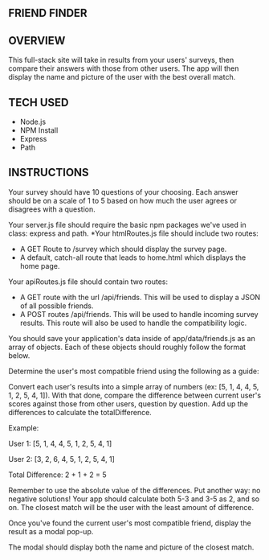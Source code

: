## FRIEND FINDER

## OVERVIEW
This full-stack site will take in results from your users' surveys, then compare their answers with those from other users. The app will then display the name and picture of the user with the best overall match.

## TECH USED
* Node.js
* NPM Install
* Express
* Path

## INSTRUCTIONS

Your survey should have 10 questions of your choosing. Each answer should be on a scale of 1 to 5 based on how much the user agrees or disagrees with a question.

 Your server.js file should require the basic npm packages we've used in class: express and path.
*Your htmlRoutes.js file should include two routes:

* A GET Route to /survey which should display the survey page.
* A default, catch-all route that leads to home.html which displays the home page.

 Your apiRoutes.js file should contain two routes:

* A GET route with the url /api/friends. This will be used to display a JSON of all possible friends.
* A POST routes /api/friends. This will be used to handle incoming survey results. This route will also be used to handle the compatibility logic.

 You should save your application's data inside of app/data/friends.js as an array of objects. Each of these objects should roughly follow the format below.

Determine the user's most compatible friend using the following as a guide:

Convert each user's results into a simple array of numbers (ex: [5, 1, 4, 4, 5, 1, 2, 5, 4, 1]).
With that done, compare the difference between current user's scores against those from other users, question by question. Add up the differences to calculate the totalDifference.

Example:

User 1: [5, 1, 4, 4, 5, 1, 2, 5, 4, 1]

User 2: [3, 2, 6, 4, 5, 1, 2, 5, 4, 1]

Total Difference: 2 + 1 + 2 = 5

Remember to use the absolute value of the differences. Put another way: no negative solutions! Your app should calculate both 5-3 and 3-5 as 2, and so on.
The closest match will be the user with the least amount of difference.

Once you've found the current user's most compatible friend, display the result as a modal pop-up.

The modal should display both the name and picture of the closest match.